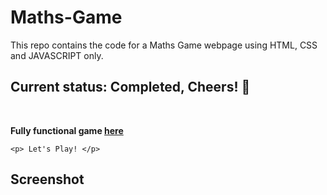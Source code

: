 # Maths-Game
This repo contains the code for a Maths Game webpage using HTML, CSS and JAVASCRIPT only.

## Current status: Completed, Cheers! :clinking_glasses:
<br>

**Fully functional game [here](https://codepen.io/tarunlahrod/full/JQNpZL/)**



```
<p> Let's Play! </p>
```


## Screenshot
